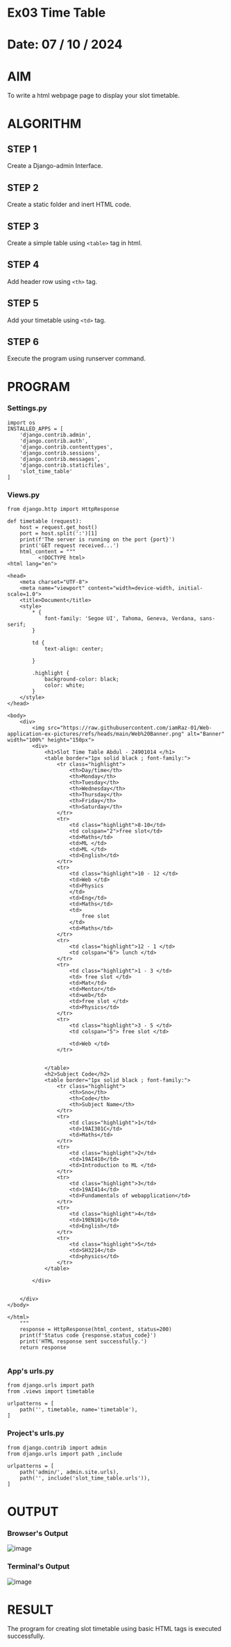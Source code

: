 # Ex03 Time Table
# Date: 07 / 10 / 2024
# AIM
To write a html webpage page to display your slot timetable.

# ALGORITHM
## STEP 1
Create a Django-admin Interface.

## STEP 2
Create a static folder and inert HTML code.

## STEP 3
Create a simple table using `<table>` tag in html.

## STEP 4
Add header row using `<th>` tag.

## STEP 5
Add your timetable using `<td>` tag.

## STEP 6
Execute the program using runserver command.

# PROGRAM
### Settings.py 
```
import os
INSTALLED_APPS = [
    'django.contrib.admin',
    'django.contrib.auth',
    'django.contrib.contenttypes',
    'django.contrib.sessions',
    'django.contrib.messages',
    'django.contrib.staticfiles',
    'slot_time_table'
]
```

### Views.py
```
from django.http import HttpResponse

def timetable (request):
    host = request.get_host()
    port = host.split(':')[1]
    print(f'The server is running on the port {port}')
    print('GET request received...')
    html_content = """
          <!DOCTYPE html>
<html lang="en">

<head>
    <meta charset="UTF-8">
    <meta name="viewport" content="width=device-width, initial-scale=1.0">
    <title>Document</title>
    <style>
        * {
            font-family: 'Segoe UI', Tahoma, Geneva, Verdana, sans-serif;
        }

        td {
            text-align: center;

        }

        .highlight {
            background-color: black;
            color: white;
        }
    </style>
</head>

<body>
    <div>
        <img src="https://raw.githubusercontent.com/iamRaz-01/Web-application-ex-pictures/refs/heads/main/Web%20Banner.png" alt="Banner" width="100%" height="150px">
        <div>
            <h1>Slot Time Table Abdul - 24901014 </h1>
            <table border="1px solid black ; font-family:">
                <tr class="highlight">
                    <th>Day/time</th>
                    <th>Monday</th>
                    <th>Tuesday</th>
                    <th>Wednesday</th>
                    <th>Thursday</th>
                    <th>Friday</th>
                    <th>Saturday</th>
                </tr>
                <tr>
                    <td class="highlight">8-10</td>
                    <td colspan="2">free slot</td>
                    <td>Maths</td>
                    <td>ML </td>
                    <td>ML </td>
                    <td>English</td>
                </tr>
                <tr>
                    <td class="highlight">10 - 12 </td>
                    <td>Web </td>
                    <td>Physics
                    </td>
                    <td>Eng</td>
                    <td>Maths</td>
                    <td>
                        free slot
                    </td>
                    <td>Maths</td>
                </tr>
                <tr>
                    <td class="highlight">12 - 1 </td>
                    <td colspan="6"> lunch </td>
                </tr>
                <tr>
                    <td class="highlight">1 - 3 </td>
                    <td> free slot </td>
                    <td>Mat</td>
                    <td>Mentor</td>
                    <td>web</td>
                    <td>free slot </td>
                    <td>Physics</td>
                </tr>
                <tr>
                    <td class="highlight">3 - 5 </td>
                    <td colspan="5"> free slot </td>

                    <td>Web </td>
                </tr>


            </table>
            <h2>Subject Code</h2>
            <table border="1px solid black ; font-family:">
                <tr class="highlight">
                    <th>Sno</th>
                    <th>Code</th>
                    <th>Subject Name</th>
                </tr>
                <tr>
                    <td class="highlight">1</td>
                    <td>19AI301C</td>
                    <td>Maths</td>
                </tr>
                <tr>
                    <td class="highlight">2</td>
                    <td>19AI410</td>
                    <td>Introduction to ML </td>
                </tr>
                <tr>
                    <td class="highlight">3</td>
                    <td>19AI414</td>
                    <td>Fundamentals of webapplication</td>
                </tr>
                <tr>
                    <td class="highlight">4</td>
                    <td>19EN101</td>
                    <td>English</td>
                </tr>
                <tr>
                    <td class="highlight">5</td>
                    <td>SH3214</td>
                    <td>physics</td>
                </tr>
            </table>

        </div>


    </div>
</body>

</html>
    """
    response = HttpResponse(html_content, status=200) 
    print(f'Status code {response.status_code}')
    print('HTML response sent successfully.')
    return response 
 
```

### App's urls.py
```
from django.urls import path
from .views import timetable

urlpatterns = [
    path('', timetable, name='timetable'),
]
```

### Project's urls.py 
```
from django.contrib import admin
from django.urls import path ,include

urlpatterns = [
    path('admin/', admin.site.urls),
    path('', include('slot_time_table.urls')),
]
```

# OUTPUT
### Browser's Output 
![image](https://github.com/user-attachments/assets/a9b77dce-a2d7-4b9a-921d-b20a141e242f)

### Terminal's Output 
![image](https://github.com/user-attachments/assets/fe883f79-0c37-4a29-8991-6a046d3154a4)


# RESULT
The program for creating slot timetable using basic HTML tags is executed successfully.
